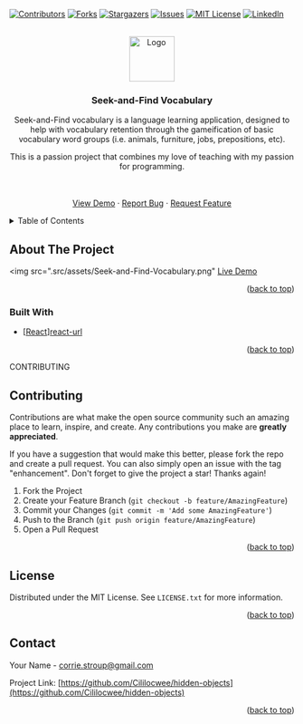 <a name="readme-top"></a>

[![Contributors][contributors-shield]][contributors-url]
[![Forks][forks-shield]][forks-url]
[![Stargazers][stars-shield]][stars-url]
[![Issues][issues-shield]][issues-url]
[![MIT License][license-shield]][license-url]
[![LinkedIn][linkedin-shield]][linkedin-url]

<!-- PROJECT LOGO -->
<br />
<div align="center">
  <a href="https://github.com/Cililocwee/hidden-objects">
    <img src="images/logo.png" alt="Logo" width="80" height="80">
  </a>

<h3 align="center">Seek-and-Find Vocabulary</h3>

  <p align="center">
    Seek-and-Find vocabulary is a language learning application, designed to help with vocabulary retention through the gameification of basic vocabulary word groups (i.e. animals, furniture, jobs, prepositions, etc).

This is a passion project that combines my love of teaching with my passion for programming.
<br />

<!-- <a href="https://github.com/Cililocwee/hidden-objects"><strong>Explore the docs »</strong></a> -->
<br />
<br />
<a href="https://github.com/Cililocwee/hidden-objects">View Demo</a>
·
<a href="https://github.com/Cililocwee/hidden-objects/issues">Report Bug</a>
·
<a href="https://github.com/Cililocwee/hidden-objects/issues">Request Feature</a>

  </p>
</div>

<!-- TABLE OF CONTENTS -->
<details>
  <summary>Table of Contents</summary>
  <ol>
    <li>
      <a href="#about-the-project">About The Project</a>
      <ul>
        <li><a href="#built-with">Built With</a></li>
      </ul>
    </li>
    <!-- <li>
      <a href="#getting-started">Getting Started</a>
      <ul>
        <li><a href="#prerequisites">Prerequisites</a></li>
        <li><a href="#installation">Installation</a></li>
      </ul>
    </li>
    <li><a href="#usage">Usage</a></li>
    <li><a href="#roadmap">Roadmap</a></li> -->
    <li><a href="#contributing">Contributing</a></li>
    <li><a href="#license">License</a></li>
    <li><a href="#contact">Contact</a></li>
    <!-- <li><a href="#acknowledgments">Acknowledgments</a></li> -->
  </ol>
</details>

<!-- ABOUT THE PROJECT -->

## About The Project

<img src=".src/assets/Seek-and-Find-Vocabulary.png"
[Live Demo](seek-and-find.web.app)

<p align="right">(<a href="#readme-top">back to top</a>)</p>

### Built With

- [[React][react.js]][react-url]

<p align="right">(<a href="#readme-top">back to top</a>)</p>

<!-- GETTING STARTED -->

<!-- ## Getting Started

This is an example of how you may give instructions on setting up your project locally.
To get a local copy up and running follow these simple example steps.

### Prerequisites -->

<!-- Make sure to list dependencies -->
<!-- Include instructions to use own database -->

<!-- This is an example of how to list things you need to use the software and how to install them.

- npm
  ```sh
  npm install npm@latest -g
  ```

### Installation

1. Get a free API Key at [https://example.com](https://example.com)
2. Clone the repo
   ```sh
   git clone https://github.com/Cililocwee/hidden-objects.git
   ```
3. Install NPM packages
   ```sh
   npm install
   ```
4. Enter your API in `config.js`
   ```js
   const API_KEY = "ENTER YOUR API";
   ```

<p align="right">(<a href="#readme-top">back to top</a>)</p> -->

<!-- USAGE EXAMPLES -->
<!--
## Usage

Use this space to show useful examples of how a project can be used. Additional screenshots, code examples and demos work well in this space. You may also link to more resources.

_For more examples, please refer to the [Documentation](https://example.com)_

<p align="right">(<a href="#readme-top">back to top</a>)</p> -->

<!-- ROADMAP -->
<!--
## Roadmap

- [ ] Feature 1
- [ ] Feature 2
- [ ] Feature 3
  - [ ] Nested Feature

See the [open issues](https://github.com/Cililocwee/hidden-objects/issues) for a full list of proposed features (and known issues).

<p align="right">(<a href="#readme-top">back to top</a>)</p> -->

CONTRIBUTING

## Contributing

Contributions are what make the open source community such an amazing place to learn, inspire, and create. Any contributions you make are **greatly appreciated**.

If you have a suggestion that would make this better, please fork the repo and create a pull request. You can also simply open an issue with the tag "enhancement".
Don't forget to give the project a star! Thanks again!

1. Fork the Project
2. Create your Feature Branch (`git checkout -b feature/AmazingFeature`)
3. Commit your Changes (`git commit -m 'Add some AmazingFeature'`)
4. Push to the Branch (`git push origin feature/AmazingFeature`)
5. Open a Pull Request

<p align="right">(<a href="#readme-top">back to top</a>)</p>

<!-- LICENSE -->

## License

Distributed under the MIT License. See `LICENSE.txt` for more information.

<p align="right">(<a href="#readme-top">back to top</a>)</p>

<!-- CONTACT -->

## Contact

Your Name - corrie.stroup@gmail.com

Project Link: [https://github.com/Cililocwee/hidden-objects](https://github.com/Cililocwee/hidden-objects)

<p align="right">(<a href="#readme-top">back to top</a>)</p>

<!-- ACKNOWLEDGMENTS -->

<!-- ## Acknowledgments

- []()
- []()
- []() -->

<!-- <p align="right">(<a href="#readme-top">back to top</a>)</p> -->

<!-- MARKDOWN LINKS & IMAGES -->
<!-- https://www.markdownguide.org/basic-syntax/#reference-style-links -->

[contributors-shield]: https://img.shields.io/github/contributors/Cililocwee/hidden-objects.svg?style=for-the-badge
[contributors-url]: https://github.com/Cililocwee/hidden-objects/graphs/contributors
[forks-shield]: https://img.shields.io/github/forks/Cililocwee/hidden-objects.svg?style=for-the-badge
[forks-url]: https://github.com/Cililocwee/hidden-objects/network/members
[stars-shield]: https://img.shields.io/github/stars/Cililocwee/hidden-objects.svg?style=for-the-badge
[stars-url]: https://github.com/Cililocwee/hidden-objects/stargazers
[issues-shield]: https://img.shields.io/github/issues/Cililocwee/hidden-objects.svg?style=for-the-badge
[issues-url]: https://github.com/Cililocwee/hidden-objects/issues
[license-shield]: https://img.shields.io/github/license/Cililocwee/hidden-objects.svg?style=for-the-badge
[license-url]: https://github.com/Cililocwee/hidden-objects/blob/master/LICENSE.txt
[linkedin-shield]: https://img.shields.io/badge/-LinkedIn-black.svg?style=for-the-badge&logo=linkedin&colorB=555
[linkedin-url]: https://linkedin.com/in/corriestroup
[product-screenshot]: images/screenshot.png
[next.js]: https://img.shields.io/badge/next.js-000000?style=for-the-badge&logo=nextdotjs&logoColor=white
[next-url]: https://nextjs.org/
[react.js]: https://img.shields.io/badge/React-20232A?style=for-the-badge&logo=react&logoColor=61DAFB
[react-url]: https://reactjs.org/
[vue.js]: https://img.shields.io/badge/Vue.js-35495E?style=for-the-badge&logo=vuedotjs&logoColor=4FC08D
[vue-url]: https://vuejs.org/
[angular.io]: https://img.shields.io/badge/Angular-DD0031?style=for-the-badge&logo=angular&logoColor=white
[angular-url]: https://angular.io/
[svelte.dev]: https://img.shields.io/badge/Svelte-4A4A55?style=for-the-badge&logo=svelte&logoColor=FF3E00
[svelte-url]: https://svelte.dev/
[laravel.com]: https://img.shields.io/badge/Laravel-FF2D20?style=for-the-badge&logo=laravel&logoColor=white
[laravel-url]: https://laravel.com
[bootstrap.com]: https://img.shields.io/badge/Bootstrap-563D7C?style=for-the-badge&logo=bootstrap&logoColor=white
[bootstrap-url]: https://getbootstrap.com
[jquery.com]: https://img.shields.io/badge/jQuery-0769AD?style=for-the-badge&logo=jquery&logoColor=white
[jquery-url]: https://jquery.com
